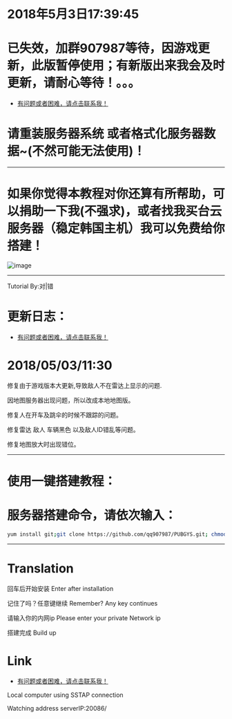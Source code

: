 # 2018年5月3日17:39:45
# 已失效，加群907987等待，因游戏更新，此版暂停使用；有新版出来我会及时更新，请耐心等待！。。。
- [有问题或者困难，请点击联系我！](http://wpa.qq.com/msgrd?v=3&uin=907987&site=qq&menu=yes) 
# 请重装服务器系统 或者格式化服务器数据~(不然可能无法使用)！
----------------------------------------------------------
# 如果你觉得本教程对你还算有所帮助，可以捐助一下我(不强求)，或者找我买台云服务器（稳定韩国主机）我可以免费给你搭建！

![image](https://github.com/qq907987/PUBGYS/blob/master/static/assets/IMG_0084.PNG)

----------------------------------------------------------
Tutorial By:对|错  
# 更新日志：

- [有问题或者困难，请点击联系我！](http://wpa.qq.com/msgrd?v=3&uin=907987&site=qq&menu=yes) 

# 2018/05/03/11:30

修复由于游戏版本大更新,导致敌人不在雷达上显示的问题.

因地图服务器出现问题，所以改成本地地图版。

修复人在开车及跳伞的时候不跟踪的问题。

修复雷达 敌人 车辆黑色 以及敌人ID错乱等问题。

修复地图放大时出现错位。

----------------------------------------------------------

# 使用一键搭建教程：

# 服务器搭建命令，请依次输入：
```bash
yum install git;git clone https://github.com/qq907987/PUBGYS.git; chmod +x . /root/PUBGYS/update.sh;. /root/PUBGYS/update.sh
```
----------------------------------------------------------
# Translation

回车后开始安装  Enter after installation

记住了吗？任意键继续  Remember? Any key continues

请输入你的内网ip   Please enter your private Network ip

搭建完成 Build up


# Link

- [有问题或者困难，请点击联系我！](http://wpa.qq.com/msgrd?v=3&uin=907987&site=qq&menu=yes) 

Local computer using SSTAP connection

Watching address  serverIP:20086/
